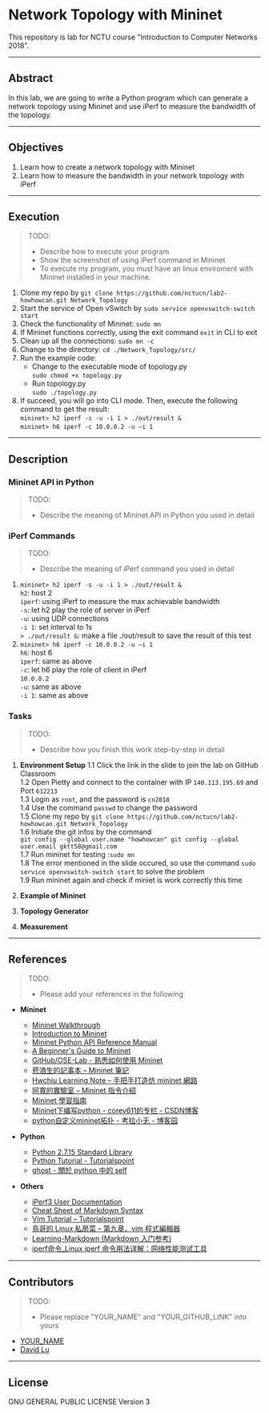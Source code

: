 # Network Topology with Mininet

This repository is lab for NCTU course "Introduction to Computer Networks 2018".

---
## Abstract

In this lab, we are going to write a Python program which can generate a network topology using Mininet and use iPerf to measure the bandwidth of the topology.

---
## Objectives

1. Learn how to create a network topology with Mininet
2. Learn how to measure the bandwidth in your network topology with iPerf

---
## Execution

> TODO: 
> * Describe how to execute your program
> * Show the screenshot of using iPerf command in Mininet    
> * To execute my program, you must have an linux enviroment with Mininet installed in your machine.
1. Clone my repo by `git clone https://github.com/nctucn/lab2-howhowcan.git Network_Topology`
2. Start the service of Open vSwitch by `sudo service openvswitch-switch start`
3. Check the functionality of Mininet: `sudo mn`
4. If Mininet functions correctly, using the exit command `exit` in CLI to exit
5. Clean up all the connections: `sudo mn -c` 
6. Change to the directory: `cd ./Network_Topology/src/`
7. Run the example code:   
   * Change to the executable mode of topology.py   
   `sudo chmod +x topology.py`   
   * Run topology.py   
   `sudo ./topology.py`    
8. If succeed, you will go into CLI mode. Then, execute the following command to get the result:   
   `mininet> h2 iperf -s -u -i 1 > ./out/result &`    
   `mininet> h6 iperf -c 10.0.0.2 -u –i 1`    
   



   

---
## Description

### Mininet API in Python

> TODO:
> * Describe the meaning of Mininet API in Python you used in detail

### iPerf Commands

> TODO:
> * Describe the meaning of iPerf command you used in detail
1. `mininet> h2 iperf -s -u -i 1 > ./out/result &`    
   `h2`: host 2    
   `iperf`: using iPerf to measure the max achievable bandwidth    
   `-s`: let h2 play the role of server in iPerf    
   `-u`: using UDP connections    
   `-i 1`: set interval to 1s    
   `> ./out/result &`: make a file ./out/result to save the result of this test     
2. `mininet> h6 iperf -c 10.0.0.2 -u –i 1`    
   `h6`: host 6    
   `iperf`: same as above    
   `-c`: let h6 play the role of client in iPerf    
   `10.0.0.2`     
   `-u`: same as above    
   `-i 1`: same as above    

### Tasks

> TODO:
> * Describe how you finish this work step-by-step in detail

1. **Environment Setup**
    1.1 Click the link in the slide to join the lab on GitHub Classroom    
    1.2 Open Pietty and connect to the container with IP `140.113.195.69` and Port `612213`    
    1.3 Login as `root`, and the password is `cn2018`    
    1.4 Use the command `passwd` to change the password    
    1.5 Clone my repo by `git clone https://github.com/nctucn/lab2-howhowcan.git Network_Topology`    
    1.6 Initiate the git infos by the command     
        ```
        git config --global user.name "howhowcan"
        git config --global user.email gktt58@gmail.com
        ```    
    1.7 Run mininet for testing :`sudo mn`    
    1.8 The error mentioned in the slide occured, so use the command `sudo service openvswitch-switch start` to solve the problem    
    1.9 Run mininet again and check if miniet is work correctly this time    
2. **Example of Mininet**


3. **Topology Generator**


4. **Measurement**

---
## References

> TODO: 
> * Please add your references in the following

* **Mininet**
    * [Mininet Walkthrough](http://mininet.org/walkthrough/)
    * [Introduction to Mininet](https://github.com/mininet/mininet/wiki/Introduction-to-Mininet)
    * [Mininet Python API Reference Manual](http://mininet.org/api/annotated.html)
    * [A Beginner's Guide to Mininet](https://opensourceforu.com/2017/04/beginners-guide-mininet/)
    * [GitHub/OSE-Lab - 熟悉如何使用 Mininet](https://github.com/OSE-Lab/Learning-SDN/blob/master/Mininet/README.md)
    * [菸酒生的記事本 – Mininet 筆記](https://blog.laszlo.tw/?p=81)
    * [Hwchiu Learning Note – 手把手打造仿 mininet 網路](https://hwchiu.com/setup-mininet-like-environment.html)
    * [阿寬的實驗室 – Mininet 指令介紹](https://ting-kuan.blog/2017/11/09/%E3%80%90mininet%E6%8C%87%E4%BB%A4%E4%BB%8B%E7%B4%B9%E3%80%91/)
    * [Mininet 學習指南](https://www.sdnlab.com/11495.html)
    * [Mininet下编写python - corey611的专栏 - CSDN博客](https://blog.csdn.net/corey611/article/details/39212053)
    * [python自定义mininet拓扑 - 考拉小无 - 博客园](https://www.cnblogs.com/wpqwpq/p/6501952.html)
* **Python**
    * [Python 2.7.15 Standard Library](https://docs.python.org/2/library/index.html)
    * [Python Tutorial - Tutorialspoint](https://www.tutorialspoint.com/python/)
    * [ghost - 關於 python 中的 self](https://freedomknight.me/guan-yu-python-zhong-de-self/)

* **Others**
    * [iPerf3 User Documentation](https://iperf.fr/iperf-doc.php#3doc)
    * [Cheat Sheet of Markdown Syntax](https://www.markdownguide.org/cheat-sheet)
    * [Vim Tutorial – Tutorialspoint](https://www.tutorialspoint.com/vim/index.htm)
    * [鳥哥的 Linux 私房菜 – 第九章、vim 程式編輯器](http://linux.vbird.org/linux_basic/0310vi.php)    
    * [Learning-Markdown (Markdown 入门参考)](http://xianbai.me/learn-md)
    * [iperf命令_Linux iperf 命令用法详解：网络性能测试工具](http://man.linuxde.net/iperf)
    
---
## Contributors

> TODO:
> * Please replace "YOUR_NAME" and "YOUR_GITHUB_LINK" into yours

* [YOUR_NAME](YOUR_GITHUB_LINK)
* [David Lu](https://github.com/yungshenglu)

---
## License

GNU GENERAL PUBLIC LICENSE Version 3